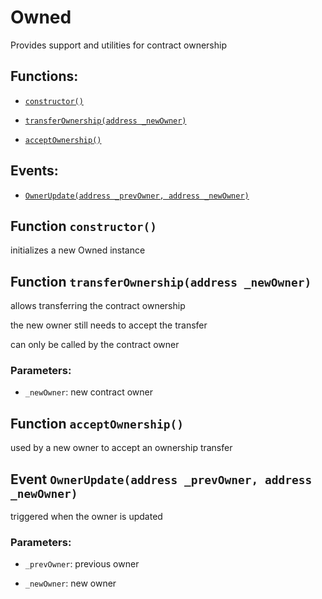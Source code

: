 # Owned

Provides support and utilities for contract ownership

## Functions:

* [`constructor()`](owned.md#Owned-constructor--)

* [`transferOwnership(address _newOwner)`](owned.md#Owned-transferOwnership-address-)

* [`acceptOwnership()`](owned.md#Owned-acceptOwnership--)

## Events:

* [`OwnerUpdate(address _prevOwner, address _newOwner)`](owned.md#Owned-OwnerUpdate-address-address-)

## Function `constructor()` <a id="Owned-constructor--"></a>

initializes a new Owned instance

## Function `transferOwnership(address _newOwner)` <a id="Owned-transferOwnership-address-"></a>

allows transferring the contract ownership

the new owner still needs to accept the transfer

can only be called by the contract owner

### Parameters:

* `_newOwner`:    new contract owner

## Function `acceptOwnership()` <a id="Owned-acceptOwnership--"></a>

used by a new owner to accept an ownership transfer

## Event `OwnerUpdate(address _prevOwner, address _newOwner)` <a id="Owned-OwnerUpdate-address-address-"></a>

triggered when the owner is updated

### Parameters:

* `_prevOwner`: previous owner

* `_newOwner`: new owner
